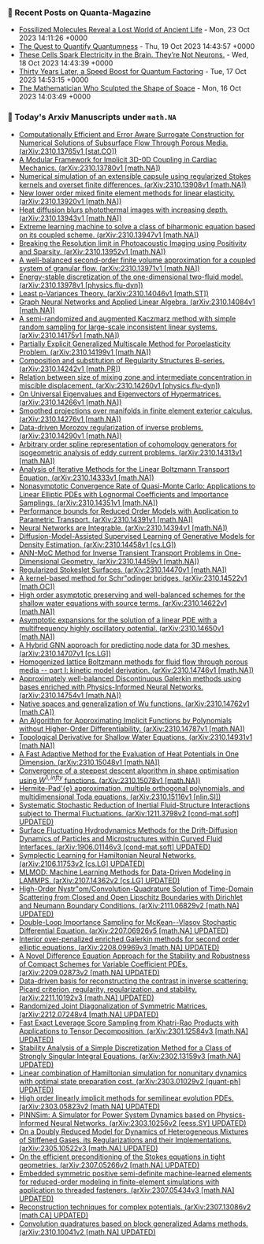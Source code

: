 ### 📝 Recent Posts on Quanta-Magazine
<!-- quanta starts -->
* <a href="https://www.quantamagazine.org/fossilized-molecules-reveal-a-lost-world-of-ancient-life-20231023/">Fossilized Molecules Reveal a Lost World of Ancient Life</a> - Mon, 23 Oct 2023 14:11:26 +0000
* <a href="https://www.quantamagazine.org/the-quest-to-quantify-quantumness-20231019/">The Quest to Quantify Quantumness</a> - Thu, 19 Oct 2023 14:43:57 +0000
* <a href="https://www.quantamagazine.org/these-cells-spark-electricity-in-the-brain-theyre-not-neurons-20231018/">These Cells Spark Electricity in the Brain. They’re Not Neurons.</a> - Wed, 18 Oct 2023 14:43:39 +0000
* <a href="https://www.quantamagazine.org/thirty-years-later-a-speed-boost-for-quantum-factoring-20231017/">Thirty Years Later, a Speed Boost for Quantum Factoring</a> - Tue, 17 Oct 2023 14:53:15 +0000
* <a href="https://www.quantamagazine.org/the-mathematician-who-shaped-string-theory-20231016/">The Mathematician Who Sculpted the Shape of Space</a> - Mon, 16 Oct 2023 14:03:49 +0000
<!-- quanta ends -->
### 📝 Today's Arxiv Manuscripts under ``math.NA``
<!-- arxiv-math-na starts -->
* <a href="http://arxiv.org/abs/2310.13765">Computationally Efficient and Error Aware Surrogate Construction for Numerical Solutions of Subsurface Flow Through Porous Media. (arXiv:2310.13765v1 [stat.CO])</a>
* <a href="http://arxiv.org/abs/2310.13780">A Modular Framework for Implicit 3D-0D Coupling in Cardiac Mechanics. (arXiv:2310.13780v1 [math.NA])</a>
* <a href="http://arxiv.org/abs/2310.13908">Numerical simulation of an extensible capsule using regularized Stokes kernels and overset finite differences. (arXiv:2310.13908v1 [math.NA])</a>
* <a href="http://arxiv.org/abs/2310.13920">New lower order mixed finite element methods for linear elasticity. (arXiv:2310.13920v1 [math.NA])</a>
* <a href="http://arxiv.org/abs/2310.13943">Heat diffusion blurs photothermal images with increasing depth. (arXiv:2310.13943v1 [math.NA])</a>
* <a href="http://arxiv.org/abs/2310.13947">Extreme learning machine to solve a class of biharmonic equation based on its coupled scheme. (arXiv:2310.13947v1 [math.NA])</a>
* <a href="http://arxiv.org/abs/2310.13952">Breaking the Resolution limit in Photoacoustic Imaging using Positivity and Sparsity. (arXiv:2310.13952v1 [math.NA])</a>
* <a href="http://arxiv.org/abs/2310.13971">A well-balanced second-order finite volume approximation for a coupled system of granular flow. (arXiv:2310.13971v1 [math.NA])</a>
* <a href="http://arxiv.org/abs/2310.13978">Energy-stable discretization of the one-dimensional two-fluid model. (arXiv:2310.13978v1 [physics.flu-dyn])</a>
* <a href="http://arxiv.org/abs/2310.14046">Least p-Variances Theory. (arXiv:2310.14046v1 [math.ST])</a>
* <a href="http://arxiv.org/abs/2310.14084">Graph Neural Networks and Applied Linear Algebra. (arXiv:2310.14084v1 [math.NA])</a>
* <a href="http://arxiv.org/abs/2310.14175">A semi-randomized and augmented Kaczmarz method with simple random sampling for large-scale inconsistent linear systems. (arXiv:2310.14175v1 [math.NA])</a>
* <a href="http://arxiv.org/abs/2310.14199">Partially Explicit Generalized Multiscale Method for Poroelasticity Problem. (arXiv:2310.14199v1 [math.NA])</a>
* <a href="http://arxiv.org/abs/2310.14242">Composition and substitution of Regularity Structures B-series. (arXiv:2310.14242v1 [math.PR])</a>
* <a href="http://arxiv.org/abs/2310.14260">Relation between size of mixing zone and intermediate concentration in miscible displacement. (arXiv:2310.14260v1 [physics.flu-dyn])</a>
* <a href="http://arxiv.org/abs/2310.14266">On Universal Eigenvalues and Eigenvectors of Hypermatrices. (arXiv:2310.14266v1 [math.NA])</a>
* <a href="http://arxiv.org/abs/2310.14276">Smoothed projections over manifolds in finite element exterior calculus. (arXiv:2310.14276v1 [math.NA])</a>
* <a href="http://arxiv.org/abs/2310.14290">Data-driven Morozov regularization of inverse problems. (arXiv:2310.14290v1 [math.NA])</a>
* <a href="http://arxiv.org/abs/2310.14313">Arbitrary order spline representation of cohomology generators for isogeometric analysis of eddy current problems. (arXiv:2310.14313v1 [math.NA])</a>
* <a href="http://arxiv.org/abs/2310.14333">Analysis of Iterative Methods for the Linear Boltzmann Transport Equation. (arXiv:2310.14333v1 [math.NA])</a>
* <a href="http://arxiv.org/abs/2310.14351">Nonasymptotic Convergence Rate of Quasi-Monte Carlo: Applications to Linear Elliptic PDEs with Lognormal Coefficients and Importance Samplings. (arXiv:2310.14351v1 [math.NA])</a>
* <a href="http://arxiv.org/abs/2310.14391">Performance bounds for Reduced Order Models with Application to Parametric Transport. (arXiv:2310.14391v1 [math.NA])</a>
* <a href="http://arxiv.org/abs/2310.14394">Neural Networks are Integrable. (arXiv:2310.14394v1 [math.NA])</a>
* <a href="http://arxiv.org/abs/2310.14458">Diffusion-Model-Assisted Supervised Learning of Generative Models for Density Estimation. (arXiv:2310.14458v1 [cs.LG])</a>
* <a href="http://arxiv.org/abs/2310.14459">ANN-MoC Method for Inverse Transient Transport Problems in One-Dimensional Geometry. (arXiv:2310.14459v1 [math.NA])</a>
* <a href="http://arxiv.org/abs/2310.14470">Regularized Stokeslet Surfaces. (arXiv:2310.14470v1 [math.NA])</a>
* <a href="http://arxiv.org/abs/2310.14522">A kernel-based method for Schr"odinger bridges. (arXiv:2310.14522v1 [math.OC])</a>
* <a href="http://arxiv.org/abs/2310.14622">High order asymptotic preserving and well-balanced schemes for the shallow water equations with source terms. (arXiv:2310.14622v1 [math.NA])</a>
* <a href="http://arxiv.org/abs/2310.14650">Asymptotic expansions for the solution of a linear PDE with a multifrequency highly oscillatory potential. (arXiv:2310.14650v1 [math.NA])</a>
* <a href="http://arxiv.org/abs/2310.14707">A Hybrid GNN approach for predicting node data for 3D meshes. (arXiv:2310.14707v1 [cs.LG])</a>
* <a href="http://arxiv.org/abs/2310.14746">Homogenized lattice Boltzmann methods for fluid flow through porous media -- part I: kinetic model derivation. (arXiv:2310.14746v1 [math.NA])</a>
* <a href="http://arxiv.org/abs/2310.14754">Approximately well-balanced Discontinuous Galerkin methods using bases enriched with Physics-Informed Neural Networks. (arXiv:2310.14754v1 [math.NA])</a>
* <a href="http://arxiv.org/abs/2310.14762">Native spaces and generalization of Wu functions. (arXiv:2310.14762v1 [math.CA])</a>
* <a href="http://arxiv.org/abs/2310.14787">An Algorithm for Approximating Implicit Functions by Polynomials without Higher-Order Differentiability. (arXiv:2310.14787v1 [math.NA])</a>
* <a href="http://arxiv.org/abs/2310.14931">Topological Derivative for Shallow Water Equations. (arXiv:2310.14931v1 [math.NA])</a>
* <a href="http://arxiv.org/abs/2310.15048">A Fast Adaptive Method for the Evaluation of Heat Potentials in One Dimension. (arXiv:2310.15048v1 [math.NA])</a>
* <a href="http://arxiv.org/abs/2310.15078">Convergence of a steepest descent algorithm in shape optimisation using $W^{1,infty}$ functions. (arXiv:2310.15078v1 [math.NA])</a>
* <a href="http://arxiv.org/abs/2310.15116">Hermite-Pad'{e} approximation, multiple orthogonal polynomials, and multidimensional Toda equations. (arXiv:2310.15116v1 [nlin.SI])</a>
* <a href="http://arxiv.org/abs/1211.3798">Systematic Stochastic Reduction of Inertial Fluid-Structure Interactions subject to Thermal Fluctuations. (arXiv:1211.3798v2 [cond-mat.soft] UPDATED)</a>
* <a href="http://arxiv.org/abs/1906.01146">Surface Fluctuating Hydrodynamics Methods for the Drift-Diffusion Dynamics of Particles and Microstructures within Curved Fluid Interfaces. (arXiv:1906.01146v3 [cond-mat.soft] UPDATED)</a>
* <a href="http://arxiv.org/abs/2106.11753">Symplectic Learning for Hamiltonian Neural Networks. (arXiv:2106.11753v2 [cs.LG] UPDATED)</a>
* <a href="http://arxiv.org/abs/2107.14362">MLMOD: Machine Learning Methods for Data-Driven Modeling in LAMMPS. (arXiv:2107.14362v2 [cs.LG] UPDATED)</a>
* <a href="http://arxiv.org/abs/2111.06829">High-Order Nystr"om/Convolution-Quadrature Solution of Time-Domain Scattering from Closed and Open Lipschitz Boundaries with Dirichlet and Neumann Boundary Conditions. (arXiv:2111.06829v2 [math.NA] UPDATED)</a>
* <a href="http://arxiv.org/abs/2207.06926">Double-Loop Importance Sampling for McKean--Vlasov Stochastic Differential Equation. (arXiv:2207.06926v5 [math.NA] UPDATED)</a>
* <a href="http://arxiv.org/abs/2208.09969">Interior over-penalized enriched Galerkin methods for second order elliptic equations. (arXiv:2208.09969v3 [math.NA] UPDATED)</a>
* <a href="http://arxiv.org/abs/2209.02873">A Novel Difference Equation Approach for the Stability and Robustness of Compact Schemes for Variable Coefficient PDEs. (arXiv:2209.02873v2 [math.NA] UPDATED)</a>
* <a href="http://arxiv.org/abs/2211.10192">Data-driven basis for reconstructing the contrast in inverse scattering: Picard criterion, regularity, regularization, and stability. (arXiv:2211.10192v3 [math.NA] UPDATED)</a>
* <a href="http://arxiv.org/abs/2212.07248">Randomized Joint Diagonalization of Symmetric Matrices. (arXiv:2212.07248v4 [math.NA] UPDATED)</a>
* <a href="http://arxiv.org/abs/2301.12584">Fast Exact Leverage Score Sampling from Khatri-Rao Products with Applications to Tensor Decomposition. (arXiv:2301.12584v3 [math.NA] UPDATED)</a>
* <a href="http://arxiv.org/abs/2302.13159">Stability Analysis of a Simple Discretization Method for a Class of Strongly Singular Integral Equations. (arXiv:2302.13159v3 [math.NA] UPDATED)</a>
* <a href="http://arxiv.org/abs/2303.01029">Linear combination of Hamiltonian simulation for nonunitary dynamics with optimal state preparation cost. (arXiv:2303.01029v2 [quant-ph] UPDATED)</a>
* <a href="http://arxiv.org/abs/2303.05823">High order linearly implicit methods for semilinear evolution PDEs. (arXiv:2303.05823v2 [math.NA] UPDATED)</a>
* <a href="http://arxiv.org/abs/2303.10256">PINNSim: A Simulator for Power System Dynamics based on Physics-Informed Neural Networks. (arXiv:2303.10256v2 [eess.SY] UPDATED)</a>
* <a href="http://arxiv.org/abs/2305.10522">On a Doubly Reduced Model for Dynamics of Heterogeneous Mixtures of Stiffened Gases, its Regularizations and their Implementations. (arXiv:2305.10522v3 [math.NA] UPDATED)</a>
* <a href="http://arxiv.org/abs/2307.05266">On the efficient preconditioning of the Stokes equations in tight geometries. (arXiv:2307.05266v2 [math.NA] UPDATED)</a>
* <a href="http://arxiv.org/abs/2307.05434">Embedded symmetric positive semi-definite machine-learned elements for reduced-order modeling in finite-element simulations with application to threaded fasteners. (arXiv:2307.05434v3 [math.NA] UPDATED)</a>
* <a href="http://arxiv.org/abs/2307.13086">Reconstruction techniques for complex potentials. (arXiv:2307.13086v2 [math.CA] UPDATED)</a>
* <a href="http://arxiv.org/abs/2310.10041">Convolution quadratures based on block generalized Adams methods. (arXiv:2310.10041v2 [math.NA] UPDATED)</a>
<!-- arxiv-math-na ends -->
